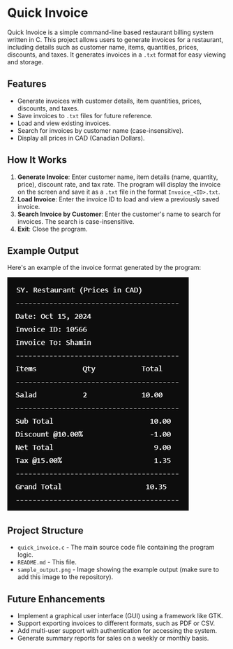 # Quick Invoice

Quick Invoice is a simple command-line based restaurant billing system written in C. This project allows users to generate invoices for a restaurant, including details such as customer name, items, quantities, prices, discounts, and taxes. It generates invoices in a `.txt` format for easy viewing and storage.

## Features

- Generate invoices with customer details, item quantities, prices, discounts, and taxes.
- Save invoices to `.txt` files for future reference.
- Load and view existing invoices.
- Search for invoices by customer name (case-insensitive).
- Display all prices in CAD (Canadian Dollars).

## How It Works

1. **Generate Invoice**: Enter customer name, item details (name, quantity, price), discount rate, and tax rate. The program will display the invoice on the screen and save it as a `.txt` file in the format `Invoice_<ID>.txt`.
2. **Load Invoice**: Enter the invoice ID to load and view a previously saved invoice.
3. **Search Invoice by Customer**: Enter the customer's name to search for invoices. The search is case-insensitive.
4. **Exit**: Close the program.

## Example Output

Here's an example of the invoice format generated by the program:

![Sample Output](sample_output.png)


## Project Structure

- `quick_invoice.c` - The main source code file containing the program logic.
- `README.md` - This file.
- `sample_output.png` - Image showing the example output (make sure to add this image to the repository).

## Future Enhancements

- Implement a graphical user interface (GUI) using a framework like GTK.
- Support exporting invoices to different formats, such as PDF or CSV.
- Add multi-user support with authentication for accessing the system.
- Generate summary reports for sales on a weekly or monthly basis.
